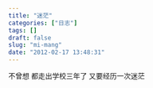 ```yaml
---
title: "迷茫"
categories: ["日志"]
tags: []
draft: false
slug: "mi-mang"
date: "2012-02-17 13:48:31"
---
```


不曾想
都走出学校三年了
又要经历一次迷茫
